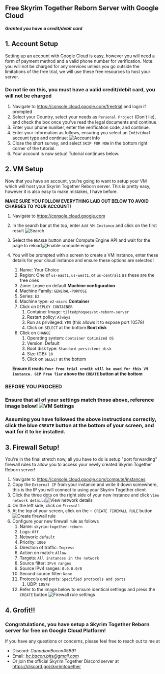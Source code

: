 ## Free Skyrim Together Reborn Server with Google Cloud
##### Granted you have a credit/debit card

## 1. Account Setup
Setting up an account with Google Cloud is easy, however you will need a form of payment method and a valid phone number for verification. Note: you will not be charged for any services unless you go outside the limitations of the free trial, we will use these free resources to host your server.

### Do not lie on this, you must have a valid credit/debit card, you will not be charged
1. Navigate to <https://console.cloud.google.com/freetrial> and login if prompted
2. Select your Country, select your needs as `Personal Project` (Don't lie), and check the box once you've read the legal documents and continue.
3. Enter your phone number, enter the verification code, and continue.
4. Enter your information as follows, ensuring you select an `Individual` account type and continue: ![Account info](img/1.png)
5. Close the short survey, and select `SKIP FOR NOW` in the bottom right corner of the tutorial.
6. Your account is now setup! Tutorial continues below.

## 2. VM Setup
Now that you have an account, you're going to want to setup your VM which will host your Skyrim Together Reborn server. This is pretty easy, however it is also easy to make mistakes, I have before.

**MAKE SURE YOU FOLLOW EVERYTHING LAID OUT BELOW TO AVOID CHARGES TO YOUR ACCOUNT!**
1. Navigate to <https://console.cloud.google.com>
2. In the search bar at the top, enter `Add VM Instance` and click on the first result ![Search](img/2.png)
3. Select the `ENABLE` button under Compute Engine API and wait for the page to reload![Enable compute engine](img/3.png)
4. You will be prompted with a screen to create a VM instance, enter these details for your cloud instance and ensure these options are selected!
	1. Name: Your Choice
	2. Region: One of `us-east1`, `us-west1`, or `us-central1` as these are the free ones
	3. Zone: Leave on default
	**Machine configuration**
	  1. Machine Family: `GENERAL-PURPOSE`
	  2. Series: `E2`
	  3. Machine type: `e2-micro`
	**Container**
	  1. Click on `DEPLOY CONTAINER`
		  1. Container Image: `tiltedphoques/st-reborn-server`
		  2. Restart policy: `Always`
		  3. Run as privileged: `YES` (this allows it to expose port 10578)
		  4. Click on `SELECT` at the bottom
	**Boot disk**
	  1. Click on `CHANGE`
		  1. Operating system: `Container Optimized OS`
		  2. Version: Default
		  3. Boot disk type: `Standard persistent disk`
		  4. Size (GB): `10`
		  5. Click on `SELECT` at the bottom
	
	**Ensure it reads `Your free trial credit will be used for this VM instance. GCP Free Tier` above the `CREATE` button at the bottom**
### BEFORE YOU PROCEED
### Ensure that all of your settings match those above, reference image below! ![VM Settings](img/4.png)
### Assuming you have followed the above instructions correctly, click the blue `CREATE` button at the bottom of your screen, and wait for it to be installed.

## 3. Firewall Setup!
You're in the final stretch now, all you have to do is setup "port forwarding" firewall rules to allow you to access your newly created Skyrim Together Reborn server!
1. Navigate to <https://console.cloud.google.com/compute/instances>
2. Copy the `External IP` from your instance and write it down somewhere, this is the IP you will connect to using your Skyrim Together client.
3. Click the three dots on the right side of your new instance and click `View network details`![View network details](img/5.png)
4. On the left side, click on `Firewall`
5. At the top of your screen, click on the `+ CREATE FIREWALL RULE` button ![Create firewall rule](img/6.png)
6. Configure your new firewall rule as follows
	1. Name: `skyrim-together-reborn`
	2. Logs: `Off`
	3. Network: `default`
	4. Priority: `1000`
	5. Direction of traffic: `Ingress`
	6. Action on match: `Allow`
	7. Targets: `All instances in the network`
	8. Source filter: `IPv4 ranges`
	9. Source IPv4 ranges: `0.0.0.0/0`
	10. Second source filter: `None`
	11. Protocols and ports: `Specified protocols and ports`
		1. UDP: `10578`
	12. Refer to the image below to ensure identical settings and press the `CREATE` button ![Firewall rule settings](img/7.png)
## 4. Grofit!!
### Congratulations, you have setup a Skyrim Together Reborn server for free on Google Cloud Platform!

If you have any questions or concerns, please feel free to reach out to me at
- Discord: *CanadianBacon#5891*
- Email: *bc.bacon.bits@gmail.com*
- Or join the official Skyrim Together Discord server at <https://discord.gg/skyrimtogether>
